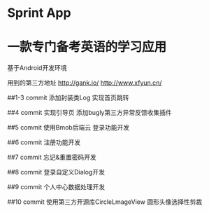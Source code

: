 # Sprint App
# 一款专门备考英语的学习应用
基于Android开发环境

用到的第三方地址
http://gank.io/
http://www.xfyun.cn/


##1-3 commit
添加封装类Log 
实现首页跳转

##4 commit
实现引导页
添加bugly第三方异常反馈收集插件

##5 commit
使用Bmob后端云 
登录功能开发

##6 commit
注册功能开发 

##7 commit
忘记&重置密码开发

##8 commit
登录自定义Dialog开发

##9 commit
个人中心数据处理开发

##10 commit
使用第三方开源库CircleLmageView
圆形头像选择性剪裁
